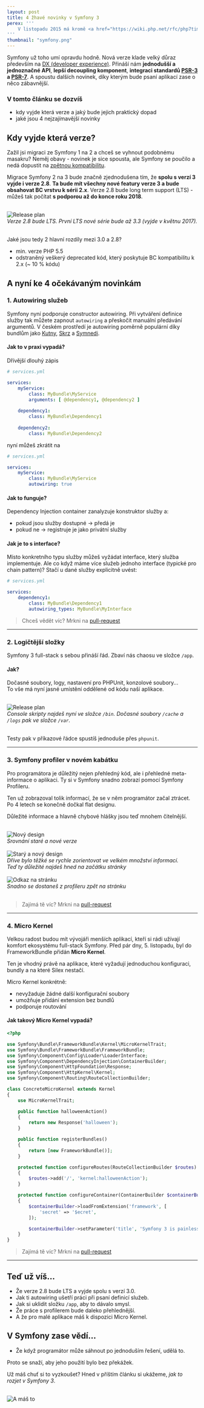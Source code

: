 ```yaml
---
layout: post
title: 4 žhavé novinky v Symfony 3
perex: '''
    V listopadu 2015 má kromě <a href="https://wiki.php.net/rfc/php7timeline">PHP 7</a> a <a href="https://www.drupal.org/node/2605142">Drupalu 8</a>, vyjít i Symfony 3. <strong>Jaké přináší změny a novinky?</strong>
'''
thumbnail: "symfony.png"
---
```


Symfony už toho umí opravdu hodně. Nová verze klade velký důraz především na [DX (developer experience)](http://symfony.com/blog/making-the-symfony-experience-exceptional). Přináší nám **jednodušší a jednoznačné API**, **lepší decoupling komponent**, **integraci standardů [PSR-3](http://www.php-fig.org/psr/psr-3/) a [PSR-7](http://symfony.com/doc/current/cookbook/psr7.html)**. A spoustu dalších novinek, díky kterým bude psaní aplikací zase o něco zábavnější.


### V tomto článku se dozvíš

- kdy vyjde která verze a jaký bude jejich praktický dopad
- jaké jsou 4 nejzajímavější novinky

## Kdy vyjde která verze?

Zažil jsi migraci ze Symfony 1 na 2 a chceš se vyhnout podobnému masakru? Neměj obavy - novinek je sice spousta, ale Symfony se poučilo a nedá dopustit na [zpětnou kompatibilitu](http://symfony.com/doc/current/contributing/code/bc.html).

Migrace Symfony 2 na 3 bude značně zjednodušena tím, že **spolu s verzí 3 vyjde i verze 2.8**. **Ta bude mít všechny nové featury verze 3 a bude obsahovat BC vrstvu k sérii 2.x**. Verze 2.8 bude long term support (LTS) - můžeš tak počítat **s podporou až do konce roku 2018**. 

<br>

<div class="text-center">
    <img src="/../../../../assets/images/posts/2015-11-08/release-plan.png" alt="Release plan">
    <br>
    <em>Verze 2.8 bude LTS. První LTS nové série bude až 3.3 (vyjde v květnu 2017).</em>
</div>

<br>

Jaké jsou tedy 2 hlavní rozdíly mezi 3.0 a 2.8?

- min. verze PHP 5.5
- odstraněný veškerý deprecated kód, který poskytuje BC kompatibilitu k 2.x (~ 10 % kódu)

## A nyní ke 4 očekávaným novinkám

### 1. Autowiring služeb

Symfony nyní podporuje constructor autowiring. Při vytváření definice služby tak můžete zapnout `autowiring` a přeskočit manuální předávání argumentů.
V českém prostředí je autowiring poměrně populární díky bundlům jako [Kutny](https://github.com/kutny/autowiring-bundle), [Skrz](https://github.com/skrz/autowiring-bundle) a [Symnedi](https://github.com/Symnedi/AutowiringBundle). 

#### Jak to v praxi vypadá?

Dřívější dlouhý zápis

```yaml
# services.yml 

services:
	myService:
		class: MyBundle\MyService
    	arguments: [ @dependency1, @dependency2 ]
	
	dependency1:
		class: MyBundle\Dependency1
	
	dependency2:
		class: MyBundle\Dependency2
```

nyní můžeš zkrátit na

```yaml
# services.yml

services:
	myService:
		class: MyBundle\MyService
	    autowiring: true
```

#### Jak to funguje?

Dependency Injection container zanalyzuje konstruktor služby a:

- pokud jsou služby dostupné → předá je
- pokud ne → registruje je jako privátní služby

#### Jak je to s interface?

Místo konkretního typu služby můžeš vyžádat interface, který služba implementuje. Ale co když máme více služeb jednoho interface (typické pro chain pattern)? Stačí u dané služby explicitně uvést:

```yaml
# services.yml

services:   
    dependency1:
	    class: MyBundle\Dependency1
	    autowiring_types: MyBundle\MyInterface
```

<blockquote>
    Chceš vědět víc? Mrkni na
    <a href="https://github.com/symfony/symfony/pull/15613">
        <em class="fa fa-github"></em>
        pull-request
    </a>
</blockquote>

<hr>

### 2. Logičtější složky

Symfony 3 full-stack s sebou přináší řád. Zbaví nás chaosu ve složce `/app`.

#### Jak?

Dočasné soubory, logy, nastavení pro PHPUnit, konzolové soubory...
<br>To vše má nyní jasné umístění oddělené od kódu naší aplikace. 

<br>

<div class="text-center">
    <img src="/../../../../assets/images/posts/2015-11-08/directory-structure.png" alt="Release plan">
    <br>
    <em>
        Console skripty najdeš nyní ve složce <code>/bin</code>.
        Dočasné soubory <code>/cache</code> a <code>/logs</code> pak ve složce <code>/var</code>.
    </em>
</div>

<br>

Testy pak v příkazové řádce spustíš jednoduše přes <code>phpunit</code>.

<hr>

### 3. Symfony profiler v novém kabátku

Pro programátora je důležitý nejen přehledný kód, ale i přehledné meta-informace o aplikaci. Ty si v Symfony snadno zobrazí 
pomocí Symfony Profileru.
 
Ten už zobrazoval tolik informací, že se v něm programátor začal ztrácet. Po 4 letech se konečně dočkal flat designu.
 
Důležité informace a hlavně chybové hlášky jsou teď mnohem čitelnější.

<br>

<div class="text-center">
    <img src="/../../../../assets/images/posts/2015-11-08/profiler-before-after.png" alt="Nový design" style="max-width:60%">
    <br>
    <em>Srovnání staré a nové verze</em>
</div>

<br>

<div class="text-center">
    <img src="/../../../../assets/images/posts/2015-11-08/profiler-old-new.png" alt="Starý a nový design">
    <br>
    <em>
        Dříve bylo těžké se rychle zorientovat ve velkém množství informací.
        <br>Teď ty důležité najdeš hned na začátku stránky
    </em>
</div>

<br>

<div class="text-center">
    <img src="/../../../../assets/images/posts/2015-11-08/profiler-go-back.gif" alt="Odkaz na stránku" style="max-width:60%">
    <br>
    <em>Snadno se dostaneš z profileru zpět na stránku</em>
</div>

<br>

<blockquote>
    Zajímá tě víc? Mrkni na
    <a href="https://github.com/symfony/symfony/pull/15523">
        <em class="fa fa-github"></em>
        pull-request
    </a>
</blockquote>

<hr>

### 4. Micro Kernel

Velkou radost budou mít vývojáři menších aplikací, kteří si rádi užívají komfort ekosystému full-stack Symfony. Před pár dny, 5. listopadu, byl do FrameworkBundle přidán **Micro Kernel**.

Ten je vhodný právě na aplikace, které vyžadují jednoduchou konfiguraci, bundly a na které Silex nestačí.

Micro Kernel konkrétně:

- nevyžaduje žádné další konfigurační soubory
- umožňuje přidání extension bez bundlů 
- podporuje routování 

#### Jak takový Micro Kernel vypadá?

```php
<?php

use Symfony\Bundle\FrameworkBundle\Kernel\MicroKernelTrait;
use Symfony\Bundle\FrameworkBundle\FrameworkBundle;
use Symfony\Component\Config\Loader\LoaderInterface;
use Symfony\Component\DependencyInjection\ContainerBuilder;
use Symfony\Component\HttpFoundation\Response;
use Symfony\Component\HttpKernel\Kernel;
use Symfony\Component\Routing\RouteCollectionBuilder;

class ConcreteMicroKernel extends Kernel
{
    use MicroKernelTrait;

    public function halloweenAction()
    {
        return new Response('halloween');
    }

    public function registerBundles()
    {
        return [new FrameworkBundle()];
    }

    protected function configureRoutes(RouteCollectionBuilder $routes)
    {
        $routes->add('/', 'kernel:halloweenAction');
    }

    protected function configureContainer(ContainerBuilder $containerBuilder, LoaderInterface $loader)
    {
        $containerBuilder->loadFromExtension('framework', [
            'secret' => '$ecret',
        ]);

        $containerBuilder->setParameter('title', 'Symfony 3 is painless');
    }
}
```

<blockquote>
    Zajímá tě víc? Mrkni na
    <a href="https://github.com/symfony/symfony/pull/15990">
        <em class="fa fa-github"></em>
        pull-request
    </a>
</blockquote>

<hr>

## Teď už víš...

- Že verze 2.8 bude LTS a vyjde spolu s verzí 3.0.
- Jak ti autowiring ušetří práci při psaní definicí služeb.
- Jak si uklidit složku `/app`, aby to dávalo smysl.
- Že práce s profilerem bude daleko přehlednější.
- A že pro malé aplikace máš k dispozici Micro Kernel.

## V Symfony zase vědí...

- Že když programátor může sáhnout po jednoduším řešení, udělá to.

Proto se snaží, aby jeho použití bylo bez překážek.

Už máš chuť si to vyzkoušet? Hned v příštím článku si ukážeme, *jak to rozjet v Symfony 3*.

<br>

<div class="text-center">
    <img src="/../../../../assets/images/posts/2015-11-08/you-got-this-meme.png" alt="A máš to">
</div>

<br>
